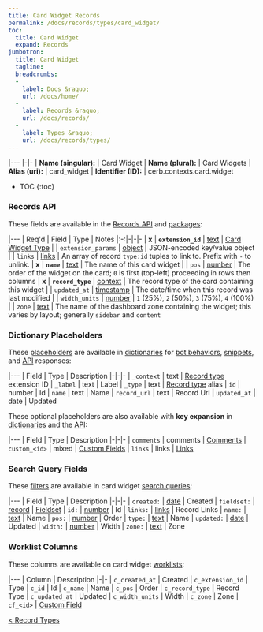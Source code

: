 ```yaml
---
title: Card Widget Records
permalink: /docs/records/types/card_widget/
toc:
  title: Card Widget
  expand: Records
jumbotron:
  title: Card Widget
  tagline: 
  breadcrumbs:
  -
    label: Docs &raquo;
    url: /docs/home/
  -
    label: Records &raquo;
    url: /docs/records/
  -
    label: Types &raquo;
    url: /docs/records/types/
---
```


|---
|-|-
| **Name (singular):** | Card Widget
| **Name (plural):** | Card Widgets
| **Alias (uri):** | card_widget
| **Identifier (ID):** | cerb.contexts.card.widget

* TOC
{:toc}

### Records API

These fields are available in the [Records API](/docs/api/endpoints/records/) and [packages](/docs/packages/):

|---
| Req'd | Field | Type | Notes
|:-:|-|-|-
| **x** | **`extension_id`** | [text](/docs/records/fields/types/text/) | [Card Widget Type](/docs/plugins/extensions/points/cerb.card.widget/) 
|   | `extension_params` | [object](/docs/records/fields/types/object/) | JSON-encoded key/value object 
|   | `links` | [links](/docs/records/fields/types/links/) | An array of record `type:id` tuples to link to. Prefix with `-` to unlink. 
| **x** | **`name`** | [text](/docs/records/fields/types/text/) | The name of this card widget 
|   | `pos` | [number](/docs/records/fields/types/number/) | The order of the widget on the card; `0` is first (top-left) proceeding in rows then columns 
| **x** | **`record_type`** | [context](/docs/records/fields/types/context/) | The record type of the card containing this widget 
|   | `updated_at` | [timestamp](/docs/records/fields/types/timestamp/) | The date/time when this record was last modified 
|   | `width_units` | [number](/docs/records/fields/types/number/) | `1` (25%), `2` (50%), `3` (75%), `4` (100%) 
|   | `zone` | [text](/docs/records/fields/types/text/) | The name of the dashboard zone containing the widget; this varies by layout; generally `sidebar` and `content` 

### Dictionary Placeholders

These [placeholders](/docs/scripting/variables/#placeholders) are available in [dictionaries](/docs/bots/behaviors/dictionaries/) for [bot behaviors](/docs/bots/behaviors/), [snippets](/docs/snippets/), and [API](/docs/api/) responses:

|---
| Field | Type | Description
|-|-|-
| `_context` | text | [Record type](/docs/records/types/) extension ID
| `_label` | text | Label
| `_type` | text | [Record type](/docs/records/types/) alias
| `id` | number | Id
| `name` | text | Name
| `record_url` | text | Record Url
| `updated_at` | date | Updated

These optional placeholders are also available with **key expansion** in [dictionaries](/docs/bots/behaviors/dictionaries/key-expansion/) and the [API](/docs/api/responses/#expanding-keys-in-api-requests):

|---
| Field | Type | Description
|-|-|-
| `comments` | comments | [Comments](/docs/bots/behaviors/dictionaries/key-expansion/#comments)
| `custom_<id>` | mixed | [Custom Fields](/docs/bots/behaviors/dictionaries/key-expansion/#custom-fields)
| `links` | links | [Links](/docs/bots/behaviors/dictionaries/key-expansion/#links)
	
### Search Query Fields

These [filters](/docs/search/#filters) are available in card widget [search queries](/docs/search/):

|---
| Field | Type | Description
|-|-|-
| `created:` | [date](/docs/search/#dates) | Created
| `fieldset:` | [record](/docs/search/#deep-search) | [Fieldset](/docs/records/types/custom_fieldset/)
| `id:` | [number](/docs/search/#numbers) | Id
| `links:` | [links](/docs/search/#links) | Record Links
| `name:` | [text](/docs/search/#text) | Name
| `pos:` | [number](/docs/search/#numbers) | Order
| `type:` | [text](/docs/search/#text) | Name
| `updated:` | [date](/docs/search/#dates) | Updated
| `width:` | [number](/docs/search/#numbers) | Width
| `zone:` | [text](/docs/search/#text) | Zone
	
### Worklist Columns

These columns are available on card widget [worklists](/docs/worklists/):

|---
| Column | Description
|-|-
| `c_created_at` | Created
| `c_extension_id` | Type
| `c_id` | Id
| `c_name` | Name
| `c_pos` | Order
| `c_record_type` | Record Type
| `c_updated_at` | Updated
| `c_width_units` | Width
| `c_zone` | Zone
| `cf_<id>` | [Custom Field](/docs/records/types/custom_field/)

<div class="section-nav">
	<div class="left">
		<a href="/docs/records/types/" class="prev">&lt; Record Types</a>
	</div>
	<div class="right align-right">
	</div>
</div>
<div class="clear"></div>